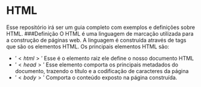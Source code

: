 # HTML
Esse repositório irá ser um guia completo com exemplos e definições sobre HTML.
###Definição
  O HTML é uma linguagem de marcação utilizada para a construção de páginas web.
  A linguagem é construída através de tags que são os elementos HTML. Os principais elementos HTML são:
-  $'<html>'$
  Esse é o elemento raiz ele define o nosso documento HTML
- $'<head>'$
  Esse elemento comporta os principais metadados do documento, trazendo o título e a codificação de caracteres da página
- $'<body>'$
  Comporta o conteúdo exposto na página construída.
  
